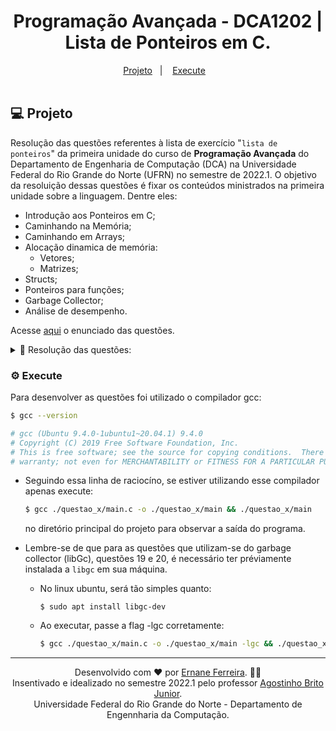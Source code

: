 <h1 align="center">
   Programação Avançada - DCA1202 | Lista de Ponteiros em C.
</h1>

<div align="center">
  <a href="#-Projeto">Projeto</a>&nbsp;&nbsp;&nbsp;|&nbsp;&nbsp;&nbsp;
  <a href="#-Execute">Execute</a>&nbsp;&nbsp;&nbsp;
</div>

<br>

## 💻 Projeto

Resolução das questões referentes à lista de exercício "`lista de ponteiros`" da primeira unidade do curso de **Programação Avançada** do Departamento de Engenharia de Computação (DCA) na Universidade Federal do Rio Grande do Norte (UFRN) no semestre de 2022.1. O objetivo da resoluição dessas questões é fixar os conteúdos ministrados na primeira unidade sobre a linguagem. Dentre eles: 
  - Introdução aos Ponteiros em C;
  - Caminhando na Memória;
  - Caminhando em Arrays;
  - Alocação dinamica de memória:
    - Vetores;
    - Matrizes;
  - Structs;
  - Ponteiros para funções;
  - Garbage Collector;
  - Análise de desempenho.  

  Acesse [aqui](https://github.com/ErnaneJ/ponteiros_PA/blob/master/docs/lista_ponteiros.pdf) o enunciado das questões.

  <details>
    <summary>📝 Resolução das questões:</summary>
    📌 <a href="https://github.com/ErnaneJ/ponteiros_PA/tree/master/questao_01">Questão 1;</a><br>
    📌 <a href="https://github.com/ErnaneJ/ponteiros_PA/tree/master/questao_02">Questão 2;</a><br>
    📌 <a href="https://github.com/ErnaneJ/ponteiros_PA/tree/master/questao_03">Questão 3;</a><br>
    📌 <a href="https://github.com/ErnaneJ/ponteiros_PA/tree/master/questao_04">Questão 4;</a><br>
    📌 <a href="https://github.com/ErnaneJ/ponteiros_PA/tree/master/questao_05">Questão 5;</a><br>
    📌 <a href="https://github.com/ErnaneJ/ponteiros_PA/tree/master/questao_06">Questão 6;</a><br>
    📌 <a href="https://github.com/ErnaneJ/ponteiros_PA/tree/master/questao_07">Questão 7;</a><br>
    📌 <a href="https://github.com/ErnaneJ/ponteiros_PA/tree/master/questao_08">Questão 8;</a><br>
    📌 <a href="https://github.com/ErnaneJ/ponteiros_PA/tree/master/questao_09">Questão 9;</a><br>
    📌 <a href="https://github.com/ErnaneJ/ponteiros_PA/tree/master/questao_10">Questão10;</a><br>
    📌 <a href="https://github.com/ErnaneJ/ponteiros_PA/tree/master/questao_11">Questão11;</a><br>
    📌 <a href="https://github.com/ErnaneJ/ponteiros_PA/tree/master/questao_12">Questão12;</a><br>
    📌 <a href="https://github.com/ErnaneJ/ponteiros_PA/tree/master/questao_13">Questão13;</a><br>
    📌 <a href="https://github.com/ErnaneJ/ponteiros_PA/tree/master/questao_14">Questão14;</a><br>
    📌 <a href="https://github.com/ErnaneJ/ponteiros_PA/tree/master/questao_15">Questão15;</a><br>
    📌 <a href="https://github.com/ErnaneJ/ponteiros_PA/tree/master/questao_16">Questão16;</a><br>
    📌 <a href="https://github.com/ErnaneJ/ponteiros_PA/tree/master/questao_17">Questão17;</a><br>
    📌 <a href="https://github.com/ErnaneJ/ponteiros_PA/tree/master/questao_18">Questão18;</a><br>
    📌 <a href="https://github.com/ErnaneJ/ponteiros_PA/tree/master/questao_19">Questão19;</a><br>
    📌 <a href="https://github.com/ErnaneJ/ponteiros_PA/tree/master/questao_20">Questão20.</a><br>
  </details>

### ⚙️ Execute

Para desenvolver as questões foi utilizado o compilador gcc:

```bash
$ gcc --version

# gcc (Ubuntu 9.4.0-1ubuntu1~20.04.1) 9.4.0
# Copyright (C) 2019 Free Software Foundation, Inc.
# This is free software; see the source for copying conditions.  There is NO
# warranty; not even for MERCHANTABILITY or FITNESS FOR A PARTICULAR PURPOSE.
```

- Seguindo essa linha de raciocíno, se estiver utilizando esse compilador apenas execute:
  ```bash
  $ gcc ./questao_x/main.c -o ./questao_x/main && ./questao_x/main
  ```
  no diretório principal do projeto para observar a saída do programa.

- Lembre-se de que para as questões que utilizam-se do garbage collector (libGc), questões 19 e 20, é necessário ter préviamente instalada a `libgc` em sua máquina.
  - No linux ubuntu, será tão simples quanto:
    ```
    $ sudo apt install libgc-dev
    ```
  - Ao executar, passe a flag -lgc corretamente:
    ```bash
    $ gcc ./questao_x/main.c -o ./questao_x/main -lgc && ./questao_x/main
    ```
---

<div align="center">
  Desenvolvido com ❤ por <a href="https://www.ernane.dev/">Ernane Ferreira</a>. 👋🏻<br/> Insentivado e idealizado no semestre 2022.1 pelo professor <a href="https://agostinhobritojr.github.io/">Agostinho Brito Junior</a>. <br> Universidade Federal do Rio Grande do Norte - Departamento de Engennharia da Computação.
</div>
